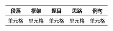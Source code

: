 |  段落   | 框架  |   题目  |    思路 |  例句   |
|  ----  | ----  |   ----  |  -----  |  ----- |
| 单元格  | 单元格 | 单元格  | 单元格 |  单元格  |

